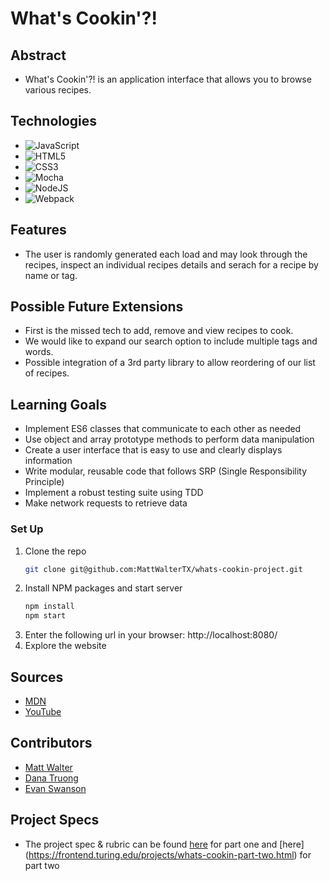 # What's Cookin'?!

## Abstract
  - What's Cookin'?! is an application interface that allows you to browse various recipes. 

## Technologies
- ![JavaScript](https://img.shields.io/badge/javascript-%23323330.svg?style=for-the-badge&logo=javascript&logoColor=%23F7DF1E)
- ![HTML5](https://img.shields.io/badge/html5-%23E34F26.svg?style=for-the-badge&logo=html5&logoColor=white)
- ![CSS3](https://img.shields.io/badge/css3-%231572B6.svg?style=for-the-badge&logo=css3&logoColor=white)
- ![Mocha](https://img.shields.io/badge/-mocha-%238D6748?style=for-the-badge&logo=mocha&logoColor=white)
- ![NodeJS](https://img.shields.io/badge/node.js-6DA55F?style=for-the-badge&logo=node.js&logoColor=white)
- ![Webpack](https://img.shields.io/badge/webpack-%238DD6F9.svg?style=for-the-badge&logo=webpack&logoColor=black)

## Features
- The user is randomly generated each load and may look through the recipes, inspect an individual recipes details and serach for a recipe by name or tag.

## Possible Future Extensions
- First is the missed tech to add, remove and view recipes to cook.
- We would like to expand our search option to include multiple tags and words.
- Possible integration of a 3rd party library to allow reordering of our list of recipes.

## Learning Goals
- Implement ES6 classes that communicate to each other as needed
- Use object and array prototype methods to perform data manipulation
- Create a user interface that is easy to use and clearly displays information
- Write modular, reusable code that follows SRP (Single Responsibility Principle)
- Implement a robust testing suite using TDD
- Make network requests to retrieve data

### Set Up
1. Clone the repo
   ```sh
   git clone git@github.com:MattWalterTX/whats-cookin-project.git
   ```
2. Install NPM packages and start server
   ```sh
   npm install
   npm start
   ``` 
3. Enter the following url in your browser: http://localhost:8080/
4. Explore the website

## Sources
  - [MDN](http://developer.mozilla.org/en-US/)
  - [YouTube](https://www.youtube.com/)

## Contributors
  - [Matt Walter](https://github.com/MattWalterTX)
  - [Dana Truong](https://github.com/tramtram1130)
  - [Evan Swanson](https://github.com/EvanSSwanson)

## Project Specs
  - The project spec & rubric can be found [here](https://frontend.turing.edu/projects/whats-cookin-part-one.html) for part one and [here] (https://frontend.turing.edu/projects/whats-cookin-part-two.html) for part two
 
